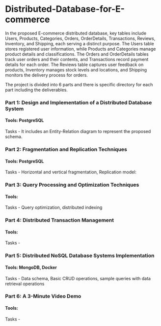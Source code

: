 # Distributed-Database-for-E-commerce

In the proposed E-commerce distributed database, key tables
include Users, Products, Categories, Orders, OrderDetails,
Transactions, Reviews, Inventory, and Shipping, each serving a
distinct purpose. The Users table stores registered user information,
while Products and Categories manage product details and
classifications. The Orders and OrderDetails tables track user
orders and their contents, and Transactions record payment details
for each order. The Reviews table captures user feedback on
products, Inventory manages stock levels and locations, and
Shipping monitors the delivery process for orders. 

The project is divided into 6 parts and there is specific directory for each part including the deliverables.

### Part 1: Design and Implementation of a Distributed Database System 
#### Tools: PostgreSQL
Tasks - 
It includes an Entity-Relation diagram to represent the proposed schema.

### Part 2: Fragmentation and Replication Techniques
#### Tools: PostgreSQL
Tasks - Horizontal and vertical fragmentation, Replication model: 

### Part 3: Query Processing and Optimization Techniques
#### Tools: 
Tasks - Query optimization, distributed indexing


### Part 4: Distributed Transaction Management
#### Tools: 
Tasks - 


### Part 5: Distributed NoSQL Database Systems Implementation
#### Tools: MongoDB, Docker
Tasks - Data schema, Basic CRUD operations, sample queries with data retrieval operations

### Part 6: A 3-Minute Video Demo
#### Tools: 
Tasks - 
